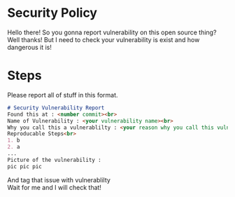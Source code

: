 # Security Policy

Hello there! So you gonna report vulnerability on this open source thing? Well thanks! But I need to check your vulnerability is exist and how dangerous it is!<br>
# Steps
Please report all of stuff in this format.
```markdown
# Security Vulnerability Report
Found this at : <number commit><br>
Name of Vulnerability : <your vulnerability name><br>
Why you call this a vulnerablilty : <your reason why you call this vulnerability><br>
Reproducable Steps<br>
1. b
2. a
...
Picture of the vulnerability :
pic pic pic
```
And tag that issue with vulnerablilty<br>
Wait for me and I will check that!
